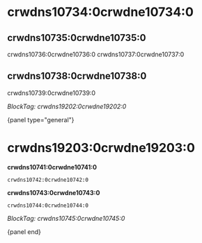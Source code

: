 # crwdns10734:0crwdne10734:0

## crwdns10735:0crwdne10735:0

crwdns10736:0crwdne10736:0 crwdns10737:0crwdne10737:0

## crwdns10738:0crwdne10738:0

crwdns10739:0crwdne10739:0

*BlockTag: crwdns19202:0crwdne19202:0*

{panel type="general"}

# crwdns19203:0crwdne19203:0

**crwdns10741:0crwdne10741:0**

    crwdns10742:0crwdne10742:0
    

**crwdns10743:0crwdne10743:0**

    crwdns10744:0crwdne10744:0
    

*BlockTag: crwdns10745:0crwdne10745:0*

{panel end}